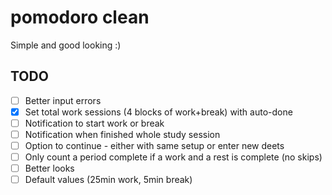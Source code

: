 # pomodoro clean
Simple and good looking :) 

## TODO
- [ ] Better input errors
- [x] Set total work sessions (4 blocks of work+break) with auto-done
- [ ] Notification to start work or break
- [ ] Notification when finished whole study session 
- [ ] Option to continue - either with same setup or enter new deets
- [ ] Only count a period complete if a work and a rest is complete (no skips)
- [ ] Better looks 
- [ ] Default values (25min work, 5min break)
